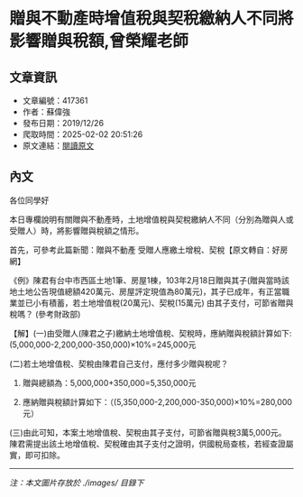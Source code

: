 # 贈與不動產時增值稅與契稅繳納人不同將影響贈與稅額,曾榮耀老師

## 文章資訊
- 文章編號：417361
- 作者：蘇偉強
- 發布日期：2019/12/26
- 爬取時間：2025-02-02 20:51:26
- 原文連結：[閱讀原文](https://real-estate.get.com.tw/Columns/detail.aspx?no=417361)

## 內文
各位同學好

本日專欄說明有關贈與不動產時，土地增值稅與契稅繳納人不同（分別為贈與人或受贈人）時，將影響贈與稅額之情形。

首先，可參考此篇新聞：贈與不動產 受贈人應繳土增稅、契稅【原文轉自：好房網】

《例》陳君有台中市西區土地1筆、房屋1棟，103年2月18日贈與其子(贈與當時該地土地公告現值總額420萬元、房屋評定現值為80萬元)，其子已成年，有正當職業並已小有積蓄，若土地增值稅(20萬元)、契稅(15萬元) 由其子支付，可節省贈與稅嗎？ (參考財政部)

【解】(一)由受贈人(陳君之子)繳納土地增值稅、契稅時，應納贈與稅額計算如下:(5,000,000-2,200,000-350,000)×10%=245,000元

(二)若土地增值稅、契稅由陳君自己支付，應付多少贈與稅呢？

1. 贈與總額為：5,000,000+350,000=5,350,000元

2. 應納贈與稅額計算如下：（(5,350,000-2,200,000-350,000)×10%=280,000元）

(三)由此可知，本案土地增值稅、契稅由其子支付，可節省贈與稅3萬5,000元。陳君需提出該土地增值稅、契稅確由其子支付之證明，供國稅局查核，若經查證屬實，即可扣除。

---
*注：本文圖片存放於 ./images/ 目錄下*
